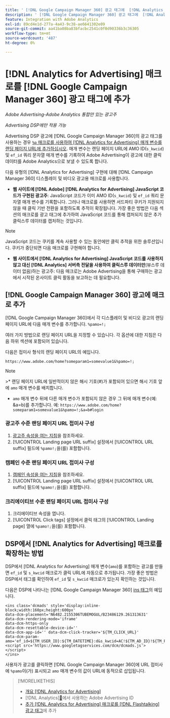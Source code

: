 ```yaml
---
title: ' [!DNL Google Campaign Manager 360] 광고 태그에  [!DNL Analytics for Advertising] 매크로 추가'
description: ' [!DNL Google Campaign Manager 360] 광고 태그에  [!DNL Analytics for Advertising] 매크로를 추가하는 이유와 방법을 알아봅니다.'
feature: Integration with Adobe Analytics
exl-id: 89cd4e1d-277a-4a43-9c38-ae6641302e09
source-git-commit: aa41ba08ba83bfacbc2541c0f0d90336b3c36305
workflow-type: tm+mt
source-wordcount: '487'
ht-degree: 0%

---
```


# [!DNL Analytics for Advertising] 매크로를 [!DNL Google Campaign Manager 360] 광고 태그에 추가

*Adobe Advertising-Adobe Analytics 통합만 있는 광고주*

*Advertising DSP에만 적용 가능*

Advertising DSP 광고에 [!DNL Google Campaign Manager 360]의 광고 태그를 사용하는 경우 [`%p` 매크로를 사용하여 [!DNL Analytics for Advertising] 매개 변수를 랜딩 페이지 URL에 추가하십시오](https://support.google.com/campaignmanager/table/6096962). 매개 변수는 랜딩 페이지 URL에 AMO ID(`s_kwcid`) 및 `ef_id` 쿼리 문자열 매개 변수를 기록하여 Adobe Advertising이 광고에 대한 클릭 데이터를 Adobe Analytics으로 보낼 수 있도록 합니다.

다음 유형의 [!DNL Analytics for Advertising] 구현에 대해 [!DNL Campaign Manager 360] 디스플레이 및 비디오 광고용 매크로를 사용합니다.

* **웹 사이트에 [!DNL Adobe] [!DNL Analytics for Advertising] JavaScript 코드가 구현된 광고주**: JavaScript 코드가 이미 AMO ID(`s_kwcid`) 및 `ef_id` 쿼리 문자열 매개 변수를 기록합니다. 그러나 매크로를 사용하면 서드파티 쿠키가 지원되지 않을 때 클릭 기반 전환을 포함하도록 추적이 확장됩니다. 가장 좋은 방법은 다음 섹션의 매크로를 광고 태그에 추가하여 JavaScript 코드를 통해 캡처되지 않은 추가 클릭스루 데이터를 캡처하는 것입니다.

>[!NOTE]
>
>JavaScript 코드는 쿠키를 계속 사용할 수 있는 동안에만 클릭 추적을 위한 솔루션입니다. 쿠키가 중단되면 다음 매크로를 구현해야 합니다.

* **웹 사이트에서 [!DNL Analytics for Advertising] JavaScript 코드를 사용하지 않고 대신 [!DNL Analytics] 서버측 전달을 사용하여 클릭스루 데이터만**(뷰스루 데이터 없음)하는 광고주: 다음 매크로는 Adobe Advertising을 통해 구매하는 광고에서 시작된 온사이트 클릭 활동을 보고하는 데 필요합니다.

## [!DNL Google Campaign Manager 360] 광고에 매크로 추가

[!DNL Google Campaign Manager 360]에서 각 디스플레이 및 비디오 광고의 랜딩 페이지 URL에 다음 매개 변수를 추가합니다. `%pamo=!;`

여러 가지 방법으로 랜딩 페이지 URL을 지정할 수 있습니다. 각 옵션에 대한 지침은 다음 하위 섹션에 포함되어 있습니다.

다음은 접미사 형식의 랜딩 페이지 URL의 예입니다.

```
https://www.adobe.com/home?someparam1=somevalue1&%pamo=!;
```

>[!NOTE]
>
>&#x200B;>* 랜딩 페이지 URL에 일반적이지 않은 해시 기호(#)가 포함되어 있으면 해시 기호 앞에 `amo` 매개 변수를 배치합니다.
>* `amo` 매개 변수 뒤에 다른 매개 변수가 포함되지 않은 경우 그 뒤에 매개 변수(예: &amp;a=b)를 추가합니다. 예: `https://www.adobe.com/home?someparam1=somevalue1&%pamo=!;&a=b#login`

### 광고주 수준 랜딩 페이지 URL 접미사 구성

1. [광고주 속성을 여는 지침](https://support.google.com/campaignmanager/answer/2829344)을 참조하세요.
1. [!UICONTROL Landing page URL suffix] 설정에서 [!UICONTROL URL suffix] 필드에 `%pamo!;`을(를) 포함합니다.

### 캠페인 수준 랜딩 페이지 URL 접미사 구성

1. [캠페인 속성을 여는 지침](https://support.google.com/campaignmanager/answer/2838056#set)을 참조하세요.
1. [!UICONTROL Landing page URL suffix] 설정에서 [!UICONTROL URL suffix] 필드에 `%pamo!;`을(를) 포함합니다.

### 크리에이티브 수준 랜딩 페이지 URL 접미사 구성

1. 크리에이티브 속성을 엽니다.
1. [!UICONTROL Click tags] 설정에서 클릭 태그의 [!UICONTROL Landing page] 열에 `%pamo!;`을(를) 포함합니다.

## DSP에서 [!DNL Analytics for Advertising] 매크로를 확장하는 방법

DSP에서 [!DNL Analytics for Advertising] 매개 변수(`amo`)를 포함하는 광고를 만들면 `ef_id` 및 `s_kwcid` 매크로가 클릭 URL에 자동으로 추가됩니다. 가장 좋은 방법은 DSP에서 태그를 확인하여 `ef_id` 및 `s_kwcid` 매크로가 있는지 확인하는 것입니다.

다음은 DSP에 나타나는 [!DNL Google Campaign Manager 360] [ins 태그](https://support.google.com/campaignmanager/answer/6080468)의 예입니다.

```
<ins class='dcmads' style='display:inline-block;width:160px;height:600px'
data-dcm-placement='N6482.2155306TUBEMOGUL/B23486129.261313631'
data-dcm-rendering-mode='iframe'
data-dcm-https-only
data-dcm-resettable-device-id=''
data-dcm-app-id='' data-dcm-click-tracker='${TM_CLICK_URL}'
data-dcm-param-amo='ef_id=${TM_USER_ID}:${TM_DATETIME}:d&s_kwcid=AC!${TM_AD_ID}!${TM_PLACEMENT_ID}'>
<script src='https://www.googletagservices.com/dcm/dcmads.js'></script>
</ins>
```

사용자가 광고를 클릭하면 [!DNL Google Campaign Manager 360]에 URL 접미사에 `%pamo`이(가) 표시되고 `amo` 매개 변수의 값이 URL에 동적으로 삽입됩니다.

>[!MORELIKETHIS]
>
>* [개요 [!DNL Analytics for Advertising]](overview.md)
>*  [!DNL Analytics][&#128279;](/help/integrations/analytics/ids.md)에서 사용하는 Adobe Advertising ID
>* [추가 [!DNL Analytics for Advertising] 매크로를  [!DNL Flashtalking] 광고 태그](macros-flashtalking.md)에 추가
